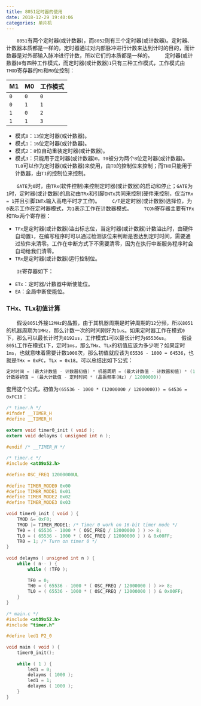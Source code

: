 ```yaml
---
title: 8051定时器的使用
date: 2018-12-29 19:40:06
categories: 单片机
---
```

&emsp;&emsp;`8051`有两个定时器(或计数器)，而`8052`则有三个定时器(或计数器)。定时器、计数器本质都是一样的，定时器通过对内部脉冲进行计数来达到计时的目的，而计数器是对外部输入脉冲进行计数，所以它们的本质都是一样的。
&emsp;&emsp;定时器(或计数器)`0`有四种工作模式，而定时器(或计数器)`1`只有三种工作模式，工作模式由`TMOD`寄存器的`M1`和`M0`位控制：

M1  | M0  | 工作模式
----|-----|---------
`0` | `0` | `0`
`0` | `1` | `1`
`1` | `0` | `2`
`1` | `1` | `3`

- 模式`0`：`13`位定时器(或计数器)。
- 模式`1`：`16`位定时器(或计数器)。
- 模式`2`：`8`位自动重装定时器(或计数器)。
- 模式`3`：只能用于定时器(或计数器)`0`，`T0`被分为两个`8`位定时器(或计数器)。`TL0`可以作为定时器(或计数器)来使用，由`T0`的控制位来控制；而`TH0`只能用于计数器，由`T1`的控制位来控制。

&emsp;&emsp;`GATE`为`0`时，由`TRx`(软件控制)来控制定时器(或计数器)的启动和停止；`GATE`为`1`时，定时器(或计数器)的启动由`TRx`和引脚`INTx`共同来控制(硬件来控制，仅当`TRx = 1`并且引脚`INTx`输入高电平时才工作)。
&emsp;&emsp;`C/T`是定时器(或计数器)选择位，为`0`表示工作在定时器模式，为`1`表示工作在计数器模式。
&emsp;&emsp;`TCON`寄存器主要有`TFx`和`TRx`两个寄存器：

- `TFx`是定时器(或计数器)溢出标志位，当定时器(或计数器)计数溢出时，由硬件自动置`1`，在编写程序时可以通过检测该位来判断是否达到定时时间，需要通过软件来清零。工作在中断方式下不需要清零，因为在执行中断服务程序时会自动给我们清零。
- `TRx`是定时器(或计数器)运行控制位。

&emsp;&emsp;`IE`寄存器如下：

- `ETx`：定时器/计数器中断使能位。
- `EA`：全局中断使能位。

### THx、TLx初值计算

&emsp;&emsp;假设`8051`外接`12MHz`的晶振，由于其机器周期是时钟周期的`12`分频，所以`8051`的机器周期为`1MHz`，那么计数一次的时间刚好为`1us`。如果定时器工作在模式`0`下，那么可以最长计时为`8192us`，工作模式`1`可以最长计时为`65536us`。
&emsp;&emsp;假设`8051`工作在模式`1`下，定时`1ms`，那么`THx`、`TLx`的初值应该为多少呢？如果定时`1ms`，也就意味着需要计数`1000`次，那么初值就应该为`65536 - 1000 = 64536`，也就是`THx = 0xFC`，`TLx = 0x18`。可以总结出如下公式：

``` cpp
定时时间 = (最大计数值 - 计数器初值) * 机器周期 = (最大计数值 - 计数器初值) * (12000000 / 晶振频率(Hz))(us)
计数器初值 = (最大计数值 - 定时时间 * (晶振频率(Hz) / 12000000))
```

套用这个公式，初值为`(65536 - 1000 * (12000000 / 12000000)) = 64536 = 0xFC18`：

``` c
/* timer.h */
#ifndef __TIMER_H
#define __TIMER_H
​
extern void timer0_init ( void );
extern void delayms ( unsigned int n );
​
#endif /* __TIMER_H */
​
/* timer.c */
#include <at89x52.h>
​
#define OSC_FREQ 12000000UL
​
#define TIMER_MODE0 0x00
#define TIMER_MODE1 0x01
#define TIMER_MODE2 0x02
#define TIMER_MODE3 0x03
​
void timer0_init ( void ) {
    TMOD &= 0xF0;
    TMOD |= TIMER_MODE1; /* Timer 0 work on 16-bit timer mode */
    TH0 = ( 65536 - 1000 * ( OSC_FREQ / 12000000 ) ) >> 8;
    TL0 = ( 65536 - 1000 * ( OSC_FREQ / 12000000 ) ) & 0x00FF;
    TR0 = 1; /* Turn on timer 0 */
}
​
void delayms ( unsigned int n ) {
    while ( n-- ) {
        while ( !TF0 );
​
        TF0 = 0;
        TH0 = ( 65536 - 1000 * ( OSC_FREQ / 12000000 ) ) >> 8;
        TL0 = ( 65536 - 1000 * ( OSC_FREQ / 12000000 ) ) & 0x00FF;
    }
}
​
/* main.c */
#include <at89x52.h>
#include "timer.h"
​
#define led1 P2_0
​
void main ( void ) {
    timer0_init();
​
    while ( 1 ) {
        led1 = 0;
        delayms ( 1000 );
        led1 = 1;
        delayms ( 1000 );
    }
}
```